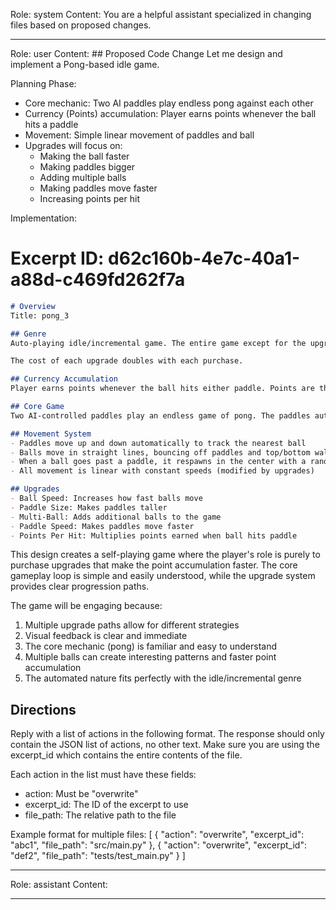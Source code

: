 Role: system
Content: You are a helpful assistant specialized in changing files based on proposed changes.
__________________
Role: user
Content: ## Proposed Code Change
Let me design and implement a Pong-based idle game.

Planning Phase:
- Core mechanic: Two AI paddles play endless pong against each other
- Currency (Points) accumulation: Player earns points whenever the ball hits a paddle
- Movement: Simple linear movement of paddles and ball
- Upgrades will focus on:
  - Making the ball faster
  - Making paddles bigger
  - Adding multiple balls
  - Making paddles move faster
  - Increasing points per hit

Implementation:

# Excerpt ID: d62c160b-4e7c-40a1-a88d-c469fd262f7a
```markdown docs/overview.md
# Overview
Title: pong_3

## Genre
Auto-playing idle/incremental game. The entire game except for the upgrades is fully automated. The player will earn more of the primary currency over time

The cost of each upgrade doubles with each purchase.

## Currency Accumulation
Player earns points whenever the ball hits either paddle. Points are the primary currency used to purchase upgrades.

## Core Game
Two AI-controlled paddles play an endless game of pong. The paddles automatically move to intercept the ball. When the ball hits a paddle, points are earned. If the ball goes past a paddle, it respawns in the center. Multiple balls can be in play simultaneously based on upgrades.

## Movement System
- Paddles move up and down automatically to track the nearest ball
- Balls move in straight lines, bouncing off paddles and top/bottom walls
- When a ball goes past a paddle, it respawns in the center with a random direction
- All movement is linear with constant speeds (modified by upgrades)

## Upgrades
- Ball Speed: Increases how fast balls move
- Paddle Size: Makes paddles taller
- Multi-Ball: Adds additional balls to the game
- Paddle Speed: Makes paddles move faster
- Points Per Hit: Multiplies points earned when ball hits paddle
```

This design creates a self-playing game where the player's role is purely to purchase upgrades that make the point accumulation faster. The core gameplay loop is simple and easily understood, while the upgrade system provides clear progression paths.

The game will be engaging because:
1. Multiple upgrade paths allow for different strategies
2. Visual feedback is clear and immediate
3. The core mechanic (pong) is familiar and easy to understand
4. Multiple balls can create interesting patterns and faster point accumulation
5. The automated nature fits perfectly with the idle/incremental genre

## Directions
Reply with a list of actions in the following format. The response should only contain the JSON list of actions, no other text.
Make sure you are using the excerpt_id which contains the entire contents of the file.

Each action in the list must have these fields:
- action: Must be "overwrite"
- excerpt_id: The ID of the excerpt to use
- file_path: The relative path to the file

Example format for multiple files:
[
    {
        "action": "overwrite",
        "excerpt_id": "abc1",
        "file_path": "src/main.py"
    },
    {
        "action": "overwrite",
        "excerpt_id": "def2",
        "file_path": "tests/test_main.py"
    }
]
__________________
Role: assistant
Content: 
__________________
